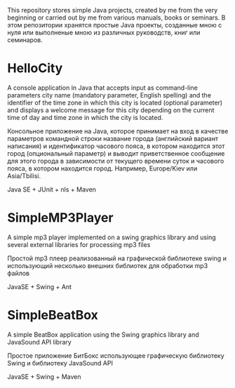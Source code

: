﻿This repository stores simple Java projects, created by me from the very beginning or carried out by me from various manuals, books or seminars.
В этом репозитории хранятся простые Java проекты, созданные мною с нуля или выполненые мною из различных руководств, книг или семинаров.  

# HelloCity

A console application in Java that accepts input as command-line parameters city name (mandatory parameter, English spelling)
and the identifier of the time zone in which this city is located (optional parameter) and displays a welcome message for this
city depending on the current time of day and time zone in which the city is located.

Консольное приложение на Java, которое принимает на вход в качестве параметров командной строки
название города (английский вариант написания) и
идентификатор часового пояса, в котором находится этот город (опциональный параметр)
и выводит приветственное сообщение для этого города в зависимости от 
текущего времени суток и часового пояса, в котором находится город. 
Например, Europe/Kiev или Asia/Tbilisi.

Java SE + JUnit + nls + Maven

# SimpleMP3Player

A simple mp3 player implemented on a swing graphics library and using several external libraries for processing mp3 files

Простой mp3 плеер реализованный на графической библиотеке swing и использующий несколько внешних библиотек для обработки mp3 файлов

JavaSE + Swing + Ant

# SimpleBeatBox

A simple BeatBox application using the Swing graphics library and JavaSound API library

Простое приложение БитБокс использующее графическую библиотеку Swing и библиотеку JavaSound API

JavaSE + Swing + Maven